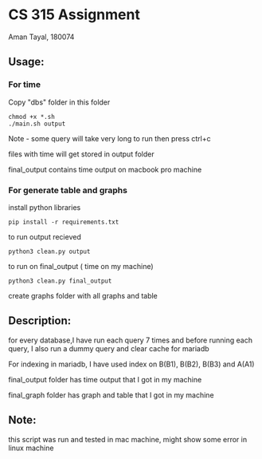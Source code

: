 # CS 315 Assignment
Aman Tayal, 180074

## Usage:

### For time

Copy "dbs" folder in this folder
```
chmod +x *.sh
./main.sh output
```
Note - some query will take very long to run then press ctrl+c

files with time will get stored in output folder

final_output contains time output on macbook pro machine

### For generate table and graphs

install python libraries
```
pip install -r requirements.txt
```

to run output recieved
```
python3 clean.py output
```

to run on final_output ( time on my machine)
```
python3 clean.py final_output
```

create graphs folder with all graphs and table

## Description:
for every database,I have run each query 7 times and before running each query, I also run a dummy query
and clear cache for mariadb

For indexing in mariadb, I have used index on B(B1), B(B2), B(B3) and A(A1)

final_output folder has time output that I got in my machine

final_graph folder has graph and table that I got in my machine

## Note:
this script was run and tested in mac machine, might show some error in linux machine 

